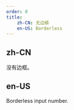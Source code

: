 ```yaml
---
order: 0
title:
    zh-CN: 无边框
    en-US: Borderless
---
```


## zh-CN

没有边框。

## en-US

Borderless input number.

